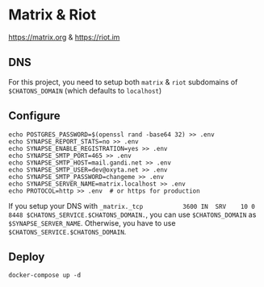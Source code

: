 # Matrix & Riot

https://matrix.org & https://riot.im

## DNS

For this project, you need to setup both `matrix` & `riot` subdomains of `$CHATONS_DOMAIN` (which defaults to
`localhost`)

## Configure

```
echo POSTGRES_PASSWORD=$(openssl rand -base64 32) >> .env
echo SYNAPSE_REPORT_STATS=no >> .env
echo SYNAPSE_ENABLE_REGISTRATION=yes >> .env
echo SYNAPSE_SMTP_PORT=465 >> .env
echo SYNAPSE_SMTP_HOST=mail.gandi.net >> .env
echo SYNAPSE_SMTP_USER=dev@oxyta.net >> .env
echo SYNAPSE_SMTP_PASSWORD=changeme >> .env
echo SYNAPSE_SERVER_NAME=matrix.localhost >> .env
echo PROTOCOL=http >> .env  # or https for production
```

If you setup your DNS with `_matrix._tcp           3600 IN  SRV    10 0 8448 $CHATONS_SERVICE.$CHATONS_DOMAIN.`, you
can use `$CHATONS_DOMAIN` as `$SYNAPSE_SERVER_NAME`. Otherwise, you have to use `$CHATONS_SERVICE.$CHATONS_DOMAIN`.

## Deploy
```
docker-compose up -d
```
